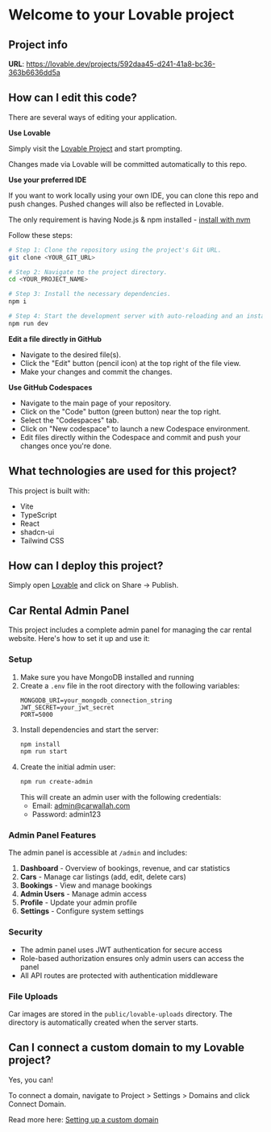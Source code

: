 # Welcome to your Lovable project

## Project info

**URL**: https://lovable.dev/projects/592daa45-d241-41a8-bc36-363b6636dd5a

## How can I edit this code?

There are several ways of editing your application.

**Use Lovable**

Simply visit the [Lovable Project](https://lovable.dev/projects/592daa45-d241-41a8-bc36-363b6636dd5a) and start prompting.

Changes made via Lovable will be committed automatically to this repo.

**Use your preferred IDE**

If you want to work locally using your own IDE, you can clone this repo and push changes. Pushed changes will also be reflected in Lovable.

The only requirement is having Node.js & npm installed - [install with nvm](https://github.com/nvm-sh/nvm#installing-and-updating)

Follow these steps:

```sh
# Step 1: Clone the repository using the project's Git URL.
git clone <YOUR_GIT_URL>

# Step 2: Navigate to the project directory.
cd <YOUR_PROJECT_NAME>

# Step 3: Install the necessary dependencies.
npm i

# Step 4: Start the development server with auto-reloading and an instant preview.
npm run dev
```

**Edit a file directly in GitHub**

- Navigate to the desired file(s).
- Click the "Edit" button (pencil icon) at the top right of the file view.
- Make your changes and commit the changes.

**Use GitHub Codespaces**

- Navigate to the main page of your repository.
- Click on the "Code" button (green button) near the top right.
- Select the "Codespaces" tab.
- Click on "New codespace" to launch a new Codespace environment.
- Edit files directly within the Codespace and commit and push your changes once you're done.

## What technologies are used for this project?

This project is built with:

- Vite
- TypeScript
- React
- shadcn-ui
- Tailwind CSS

## How can I deploy this project?

Simply open [Lovable](https://lovable.dev/projects/592daa45-d241-41a8-bc36-363b6636dd5a) and click on Share -> Publish.

## Car Rental Admin Panel

This project includes a complete admin panel for managing the car rental website. Here's how to set it up and use it:

### Setup

1. Make sure you have MongoDB installed and running
2. Create a `.env` file in the root directory with the following variables:
   ```
   MONGODB_URI=your_mongodb_connection_string
   JWT_SECRET=your_jwt_secret
   PORT=5000
   ```
3. Install dependencies and start the server:
   ```sh
   npm install
   npm run start
   ```
4. Create the initial admin user:
   ```sh
   npm run create-admin
   ```
   This will create an admin user with the following credentials:
   - Email: admin@carwallah.com
   - Password: admin123

### Admin Panel Features

The admin panel is accessible at `/admin` and includes:

1. **Dashboard** - Overview of bookings, revenue, and car statistics
2. **Cars** - Manage car listings (add, edit, delete cars)
3. **Bookings** - View and manage bookings
4. **Admin Users** - Manage admin access
5. **Profile** - Update your admin profile
6. **Settings** - Configure system settings

### Security

- The admin panel uses JWT authentication for secure access
- Role-based authorization ensures only admin users can access the panel
- All API routes are protected with authentication middleware

### File Uploads

Car images are stored in the `public/lovable-uploads` directory. The directory is automatically created when the server starts.

## Can I connect a custom domain to my Lovable project?

Yes, you can!

To connect a domain, navigate to Project > Settings > Domains and click Connect Domain.

Read more here: [Setting up a custom domain](https://docs.lovable.dev/tips-tricks/custom-domain#step-by-step-guide)
